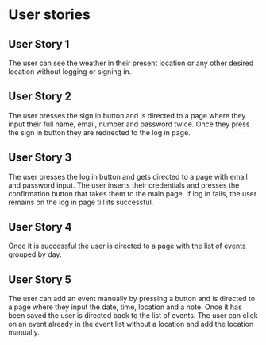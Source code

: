 # User stories

## User Story 1

The user can see the weather in their present location or any other desired
location without logging or signing in.

## User Story 2

The user presses the sign in button and is directed to a page where they input
their full name, email, number and password twice. Once they press the sign in
button they are redirected to the log in page.

## User Story 3

The user presses the log in button and gets directed to a page with email and
password input. The user inserts their credentials and presses the confirmation
button that takes them to the main page. If log in fails, the user remains on
the log in page till its successful.

## User Story 4

Once it is successful the user is directed to a page with the list of events
grouped by day.

## User Story 5

The user can add an event manually by pressing a button and is directed to a
page where they input the date, time, location and a note. Once it has been
saved the user is directed back to the list of events. The user can click on an
event already in the event list without a location and add the location
manually.
